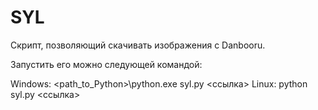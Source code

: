 # SYL
Скрипт, позволяющий скачивать изображения с Danbooru. 

Запустить его можно следующей командой:

Windows:	<path_to_Python>\python.exe syl.py <ссылка>
Linux:      python syl.py <ссылка>
